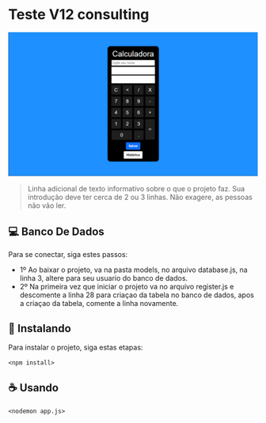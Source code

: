 # Teste V12 consulting

<img src="teste cacluladora2.gif" alt="exemplo imagem">

> Linha adicional de texto informativo sobre o que o projeto faz. Sua introdução deve ter cerca de 2 ou 3 linhas. Não exagere, as pessoas não vão ler.

## 💻 Banco De Dados

Para se conectar, siga estes passos:

* 1º Ao baixar o projeto, va na pasta models, no arquivo database.js, na linha 3, altere para seu usuario do banco de dados.
* 2º Na primeira vez que iniciar o projeto va no arquivo register.js e descomente a linha 28 para criaçao da tabela no banco de dados, apos a criaçao da tabela, comente a linha novamente.

## 🚀 Instalando

Para instalar o projeto, siga estas etapas:

```
<npm install>
```

## ☕ Usando 

```
<nodemon app.js>
```


